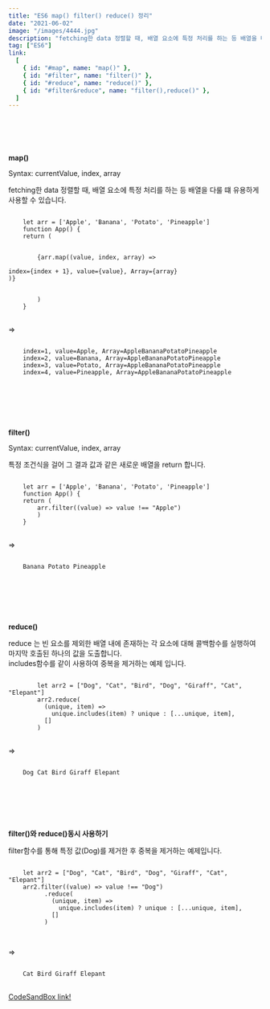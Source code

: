 ```yaml
---
title: "ES6 map() filter() reduce() 정리"
date: "2021-06-02"
image: "/images/4444.jpg"
description: "fetching한 data 정렬할 때, 배열 요소에 특정 처리를 하는 등 배열을 다룰 떄 유용하게 사용할 수 있다. 기존 for, forEach문 등등 사용할 때에 비해 매우매우 편리하게 사용할 수 있다."
tag: ["ES6"]
link:
  [
    { id: "#map", name: "map()" },
    { id: "#filter", name: "filter()" },
    { id: "#reduce", name: "reduce()" },
    { id: "#filter&reduce", name: "filter(),reduce()" },
  ]
---
```


### <a name="map"></a>

<br/><br/><br/>

**map()**

Syntax: currentValue, index, array

fetching한 data 정렬할 때, 배열 요소에 특정 처리를 하는 등 배열을 다룰 떄 유용하게 사용할 수 있습니다.

<pre>
<code>
    let arr = ['Apple', 'Banana', 'Potato', 'Pineapple']
    function App() {
    return (
        <div>
        {arr.map((value, index, array) => 
            <div>index={index + 1}, value={value}, Array={array}</div>)}
        </div>
        )
    }
</code>
</pre>

=>

<pre>
<code>
    index=1, value=Apple, Array=AppleBananaPotatoPineapple
    index=2, value=Banana, Array=AppleBananaPotatoPineapple
    index=3, value=Potato, Array=AppleBananaPotatoPineapple
    index=4, value=Pineapple, Array=AppleBananaPotatoPineapple
</code>
</pre>

### <a name="filter"></a>

<br/><br/><br/>

**filter()**

Syntax: currentValue, index, array

특정 조건식을 걸어 그 결과 값과 같은 새로운 배열을 return 합니다.

<pre>
<code>
    let arr = ['Apple', 'Banana', 'Potato', 'Pineapple']
    function App() {
    return (
        arr.filter((value) => value !== "Apple")
        )
    }
</code>
</pre>

=>

<pre>
<code>
    Banana Potato Pineapple
</code>
</pre>

### <a name="reduce"></a>

<br/><br/><br/>

**reduce()**

reduce 는 빈 요소를 제외한 배열 내에 존재하는 각 요소에 대해 콜백함수를 실행하여 마지막 호출된 하나의 값을 도출합니다.  
includes함수를 같이 사용하여 중복을 제거하는 예제 입니다.

<pre>
<code>
        let arr2 = ["Dog", "Cat", "Bird", "Dog", "Giraff", "Cat", "Elepant"]
        arr2.reduce(
          (unique, item) =>
            unique.includes(item) ? unique : [...unique, item],
          []
        )
</code>
</pre>

=>

<pre>
<code>
    Dog Cat Bird Giraff Elepant
</code>
</pre>

### <a name="filter&reduce"></a>

<br/><br/><br/>

**filter()와 reduce()동시 사용하기**

filter함수를 통해 특정 값(Dog)를 제거한 후 중복을 제거하는 예제입니다.

<pre>
<code>
    let arr2 = ["Dog", "Cat", "Bird", "Dog", "Giraff", "Cat", "Elepant"]
    arr2.filter((value) => value !== "Dog")
          .reduce(
            (unique, item) =>
              unique.includes(item) ? unique : [...unique, item],
            []
          )

</code>
</pre>

=>

<pre>
<code>
    Cat Bird Giraff Elepant
</code>
</pre>

[CodeSandBox link!](https://codesandbox.io/s/es6mapfilterreduce-forked-m42h9?file=/src/index.js)
